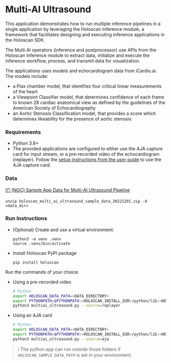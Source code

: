 # Multi-AI Ultrasound

This application demonstrates how to run multiple inference pipelines in a single application by leveraging the Holoscan Inference module, a framework that facilitates designing and executing inference applications in the Holoscan SDK.

The Multi AI operators (inference and postprocessor) use APIs from the Holoscan Inference module to extract data, initialize and execute the inference workflow, process, and transmit data for visualization.

The applications uses models and echocardiogram data from iCardio.ai. The models include:
- a Plax chamber model, that identifies four critical linear measurements of the heart
- a Viewpoint Classifier model, that determines confidence of each frame to known 28 cardiac anatomical view as defined by the guidelines of the American Society of Echocardiography
- an Aortic Stenosis Classification model, that provides a score which determines likeability for the presence of aortic stenosis

### Requirements

- Python 3.8+
- The provided applications are configured to either use the AJA capture card for input stream, or a pre-recorded video of the echocardiogram (replayer). Follow the [setup instructions from the user guide](https://docs.nvidia.com/clara-holoscan/sdk-user-guide/aja_setup.html) to use the AJA capture card.

### Data

[📦️ (NGC) Sample App Data for Multi-AI Ultrasound Pipeline](https://catalog.ngc.nvidia.com/orgs/nvidia/teams/clara-holoscan/resources/holoscan_multi_ai_ultrasound_sample_data)

```
unzip holoscan_multi_ai_ultrasound_sample_data_20221201.zip -d <data_dir>
```

### Run Instructions

* (Optional) Create and use a virtual environment:

  ```
  python3 -m venv .venv
  source .venv/bin/activate
  ```

* Install Holoscan PyPI package

  ```
  pip install holoscan
  ```

Run the commands of your choice:

* Using a pre-recorded video
    ```bash
    # Python
    export HOLOSCAN_DATA_PATH=<DATA_DIRECTORY>
    export PYTHONPATH=$PYTHONPATH:<HOLOSCAN_INSTALL_DIR>/python/lib:<HOLOHUB_BUILD_DIR>/python/lib
    python3 multiai_ultrasound.py --source=replayer
    ```

* Using an AJA card
    ```bash
    # Python
    export HOLOSCAN_DATA_PATH=<DATA_DIRECTORY>
    export PYTHONPATH=$PYTHONPATH:<HOLOSCAN_INSTALL_DIR>/python/lib:<HOLOHUB_BUILD_DIR>/python/lib
    python3 multiai_ultrasound.py --source=aja
    ```

> ℹ️ The python app can run outside those folders if `HOLOSCAN_SAMPLE_DATA_PATH` is set in your environment.
